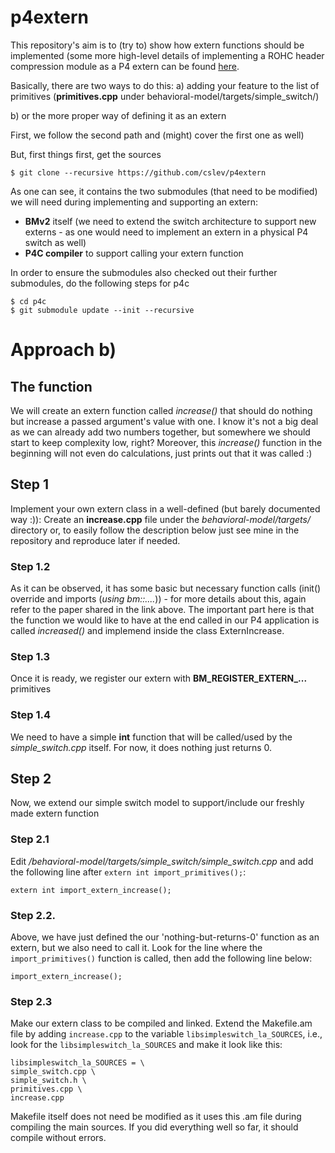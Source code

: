 # p4extern
This repository's aim is to (try to) show how extern functions should be implemented (some more high-level details of implementing a ROHC header compression module as a P4 extern can be found [here](https://arxiv.org/abs/1611.05943).

Basically, there are two ways to do this:
 a) adding your feature to the list of primitives (**primitives.cpp** under behavioral-model/targets/simple_switch/)
 
 b) or the more proper way of defining it as an extern 

First, we follow the second path and (might) cover the first one as well)

But, first things first, get the sources
```
$ git clone --recursive https://github.com/cslev/p4extern 
```
As one can see, it contains the two submodules (that need to be modified) we will need during implementing and supporting an extern: 
 - **BMv2** itself (we need to extend the switch architecture to support new externs - as one would need to implement an extern in a physical P4 switch as well)
 - **P4C compiler** to support calling your extern function


In order to ensure the submodules also checked out their further submodules, do the following steps for p4c
```
$ cd p4c
$ git submodule update --init --recursive
```


# Approach b)

## The function
We will create an extern function called *increase()* that should do nothing but increase a passed argument's value with one. I know it's not a big deal as we can already add two numbers together, but somewhere we should start to keep complexity low, right? 
Moreover, this *increase()* function in the beginning will not even do calculations, just prints out that it was called :)

## Step 1
Implement your own extern class in a well-defined (but barely documented way :)):
Create an **increase.cpp** file under the *behavioral-model/targets/* directory or, to easily follow the description below just  see mine in the repository and reproduce later if needed.

### Step 1.2
As it can be observed, it has some basic but necessary function calls (init() override and imports (*using bm::....*)) - for more details about this, again refer to the paper shared in the link above.
The important part here is that the function we would like to have at the end called in our P4 application is called *increased()* and implemend inside the class ExternIncrease. 

### Step 1.3
Once it is ready, we register our extern  with **BM_REGISTER_EXTERN_...** primitives

### Step 1.4 
We need to have a simple **int** function that will be called/used by the *simple_switch.cpp* itself. For now, it does nothing just returns 0.

## Step 2
Now, we extend our simple switch model to support/include our freshly made extern function

### Step 2.1
Edit */behavioral-model/targets/simple_switch/simple_switch.cpp* and add the following line after `extern int import_primitives();`:
```
extern int import_extern_increase();
```
### Step 2.2.
Above, we have just defined the our 'nothing-but-returns-0' function as an extern, but we also need to call it.
Look for the line where the `import_primitives()` function is called, then add the following line below:
```
import_extern_increase();
```

### Step 2.3
Make our extern class to be compiled and linked. Extend the Makefile.am file by adding `increase.cpp` to the variable `libsimpleswitch_la_SOURCES`, i.e., look for the `libsimpleswitch_la_SOURCES` and make it look like this:
```
libsimpleswitch_la_SOURCES = \
simple_switch.cpp \
simple_switch.h \
primitives.cpp \
increase.cpp
```
Makefile itself does not need be modified as it uses this .am file during compiling the main sources.
If you did everything well so far, it should compile without errors.






